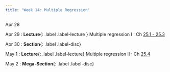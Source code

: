 ```yaml
---
title: 'Week 14: Multiple Regression'
---
```


Apr 28

Apr 29
: **Lecture**{: .label .label-lecture } Multiple regression I
    : Ch [25.1 - 25.3](http://prob140.org/textbook/content/Chapter_25/00_Multiple_Regression.html#)

Apr 30
: **Section**{: .label .label-disc}

May 1
: **Lecture**{: .label .label-lecture} Multiple regression II
    : Ch [25.4](http://prob140.org/textbook/content/Chapter_25/04_Multiple_Regression.html)

May 2
: **Mega-Section**{: .label .label-disc}